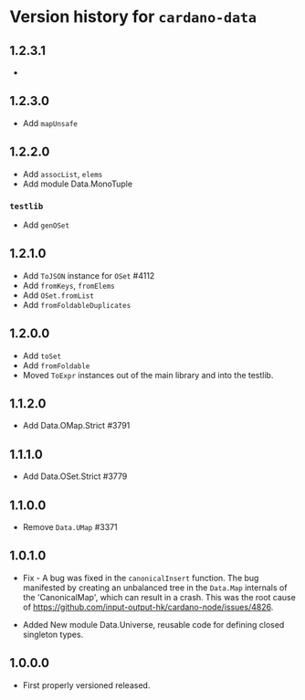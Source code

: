 # Version history for `cardano-data`

## 1.2.3.1

*

## 1.2.3.0

* Add `mapUnsafe`

## 1.2.2.0

* Add `assocList`, `elems`
* Add module Data.MonoTuple

### `testlib`

* Add `genOSet`

## 1.2.1.0

* Add `ToJSON` instance for `OSet` #4112
* Add `fromKeys`, `fromElems`
* Add `OSet.fromList`
* Add `fromFoldableDuplicates`

## 1.2.0.0

* Add `toSet`
* Add `fromFoldable`
* Moved `ToExpr` instances out of the main library and into the testlib.

## 1.1.2.0

* Add Data.OMap.Strict #3791

## 1.1.1.0

* Add Data.OSet.Strict #3779

## 1.1.0.0

* Remove `Data.UMap` #3371

## 1.0.1.0

* Fix - A bug was fixed in the `canonicalInsert` function.
  The bug manifested by creating an unbalanced tree in the `Data.Map` internals of the
  'CanonicalMap', which can result in a crash.
  This was the root cause of https://github.com/input-output-hk/cardano-node/issues/4826.

* Added New module Data.Universe, reusable code for defining closed singleton types.

## 1.0.0.0

* First properly versioned released.
